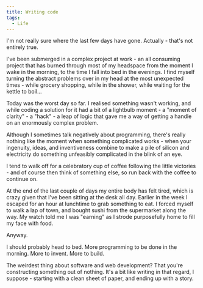 ```yaml
---
title: Writing code
tags:
  - Life
---
```


I'm not really sure where the last few days have gone. Actually - that's not entirely true.

I've been submerged in a complex project at work - an all consuming project that has burned through most of my headspace from the moment I wake in the morning, to the time I fall into bed in the evenings. I find myself turning the abstract problems over in my head at the most unexpected times - while grocery shopping, while in the shower, while waiting for the kettle to boil...

Today was the worst day so far. I realised something wasn't working, and while coding a solution for it had a bit of a lightbulb moment - a "moment of clarity" - a "hack" - a leap of logic that gave me a way of getting a handle on an enormously complex problem.

Although I sometimes talk negatively about programming, there's really nothing like the moment when something complicated works - when your ingenuity, ideas, and inventiveness combine to make a pile of silicon and electricity do something unfeasibly complicated in the blink of an eye.

I tend to walk off for a celebratory cup of coffee following the little victories - and of course then think of something else, so run back with the coffee to continue on.

At the end of the last couple of days my entire body has felt tired, which is crazy given that I've been sitting at the desk all day. Earlier in the week I escaped for an hour at lunchtime to grab something to eat. I forced myself to walk a lap of town, and bought sushi from the supermarket along the way. My watch told me I was "earning" as I strode purposefully home to fill my face with food.

Anyway.

I should probably head to bed. More programming to be done in the morning. More to invent. More to build.

The weirdest thing about software and web development? That you're constructing something out of nothing. It's a bit like writing in that regard, I suppose - starting with a clean sheet of paper, and ending up with a story.